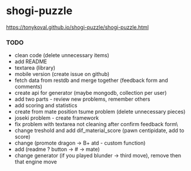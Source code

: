 # shogi-puzzle

https://tonykoval.github.io/shogi-puzzle/shogi-puzzle.html

### TODO
 * clean code (delete unnecessary items)
 * add README
 * textarea (library)
 * mobile version (create issue on github)
 * fetch data from restdb and merge together (feedback form and comments)
 * create api for generator (maybe mongodb, collection per user)
 * add two parts - review new problems, remember others
 * add scoring and statistics
 * create from mate position tsume problem (delete unnecessary pieces)
 * joseki problem - create framework
 * fix problem with textarea not cleaning after confirm feedback form\
 * change treshold and add dif_material_score (pawn centipidate, add to score)
 * change (promote dragon -> B+ atd - custom function)
 * add (readme ? button -> # -> mate)
 * change generator (if you played blunder -> third move), remove then that engine move